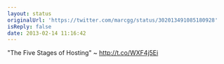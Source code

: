 ```yaml
---
layout: status
originalUrl: 'https://twitter.com/marcgg/status/302013491085180928'
isReply: false
date: 2013-02-14 11:16:42
---
```


"The Five Stages of Hosting" ~ http://t.co/WXF4j5Ei
